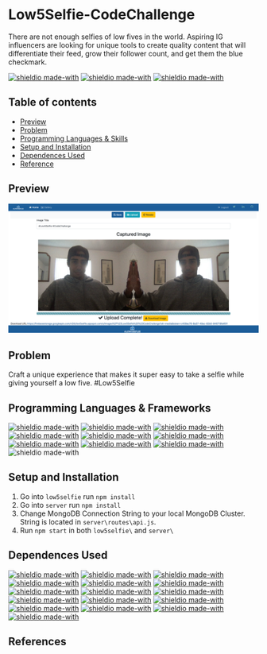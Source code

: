 # Low5Selfie-CodeChallenge

There are not enough selfies of low fives in the world. Aspiring IG influencers are looking for unique tools to create quality content that will differentiate their feed, grow their follower count, and get them the blue checkmark.

[![shieldio made-with](https://img.shields.io/badge/Version-v1.0.5-orange)]() [![shieldio made-with](https://img.shields.io/badge/Status-Completed-darkgreen)]() [![shieldio made-with](https://img.shields.io/badge/Hours_Log-10%20Hours-black)]()

## Table of contents

- [Preview](#preview)
- [Problem](#problem)
- [Programming Languages & Skills](#programming-languages-&-skills)
- [Setup and Installation](#setup-and-installation)
- [Dependences Used](#dependences-used)
- [Reference](#)

## Preview

<p align="center">
  <img src="project_preview.png" width="800" alt="accessibility text">
</p>

## Problem

Craft a unique experience that makes it super easy to take a selfie while giving yourself a low five. #Low5Selfie

## Programming Languages & Frameworks

[![shieldio made-with](https://img.shields.io/badge/TypeScript-black?logo=typescript&style=for-the-badge)](https://www.typescriptlang.org/)
[![shieldio made-with](https://img.shields.io/badge/Angular-black?logo=angular&style=for-the-badge)]()
[![shieldio made-with](https://img.shields.io/badge/NodeJS-black?logo=node.js&style=for-the-badge)](https://nodejs.org/)
[![shieldio made-with](https://img.shields.io/badge/MongoDB-black?logo=mongodb&style=for-the-badge)]()
[![shieldio made-with](https://img.shields.io/badge/Firebase-black?logo=firebase&style=for-the-badge)]()
[![shieldio made-with](https://img.shields.io/badge/NPM-black?logo=npm&style=for-the-badge)](https://www.npmjs.com/)
[![shieldio made-with](https://img.shields.io/badge/Visual%20Studio%20Code-blue?logoColor=white&logo=visual-studio-code&style=for-the-badge)](https://code.visualstudio.com/)
[![shieldio made-with](https://img.shields.io/badge/Git--Fork-blue?logoColor=white&logo=git&style=for-the-badge)](https://git-fork.com/)
[![shieldio made-with](https://img.shields.io/badge/FireFox-blue?logoColor=white&logo=firefox&style=for-the-badge)](https://firefox.com/)
![shieldio made-with](https://img.shields.io/badge/Mac%20OS-FF8700?logo=apple&logoColor=white&style=for-the-badge)

## Setup and Installation

1. Go into `low5selfie` run `npm install`
2. Go into `server` run `npm install`
3. Change MongoDB Connection String to your local MongoDB Cluster. String is located in `server\routes\api.js`.
4. Run `npm start` in both `low5selfie\` and `server\`

## Dependences Used

[![shieldio made-with](https://img.shields.io/badge/bootstrap-4.5.3-brown)]()
[![shieldio made-with](https://img.shields.io/badge/express-4.17.1-brown)]()
[![shieldio made-with](https://img.shields.io/badge/express%20validator-6.6.1-brown)]()
[![shieldio made-with](https://img.shields.io/badge/jsonwebtoken-8.5.1-brown)]()
[![shieldio made-with](https://img.shields.io/badge/mongoose-5.10.10-brown)]()
[![shieldio made-with](https://img.shields.io/badge/cors-2.8.5-brown)]()
[![shieldio made-with](https://img.shields.io/badge/body%20parser-1.19.0-brown)]()
[![shieldio made-with](https://img.shields.io/badge/angularfire2-5.4.2-brown)]()
[![shieldio made-with](https://img.shields.io/badge/file%20saver-2.0.2-brown)]()
[![shieldio made-with](https://img.shields.io/badge/firebase-7.24.0-brown)]()
[![shieldio made-with](https://img.shields.io/badge/merge%20images-2.0.0-brown)]()
[![shieldio made-with](https://img.shields.io/badge/ngx%20webcam-0.3.0-brown)]()
[![shieldio made-with](https://img.shields.io/badge/rxjs-6.6.0-brown)]()
[![shieldio made-with](https://img.shields.io/badge/ts%20image%20processor-1.1.17-brown)]()
[![shieldio made-with](https://img.shields.io/badge/tslib-2.0.0-brown)]()
[![shieldio made-with](https://img.shields.io/badge/core%20js-3.6.5-brown)]()

## References

